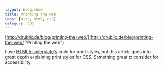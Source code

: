 ```yaml
---
layout: blog/show
title: Printing the web
tags: [misc, html, css]
category: CSS
---
```


[http://drublic.de/blog/printing-the-web/](http://drublic.de/blog/printing-the-web/ "Printing the web")

I use [HTML5 boilerplate's](http://html5boilerplate.com/ "HTML5 boilerplate") code for print styles, but this article goes into great depth explaining print styles for CSS. Something great to consider for accessibility.
